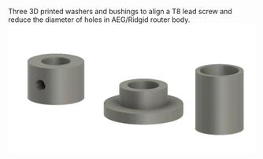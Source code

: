 Three 3D printed washers and bushings to align a T8 lead screw and reduce the diameter of holes in AEG/Ridgid router body.
![alt text](https://github.com/Jamtek/z-axis-for-AEG-router/blob/master/Screenshot%202019-01-28%20at%2012.13.47.png "STL printed shapes")
